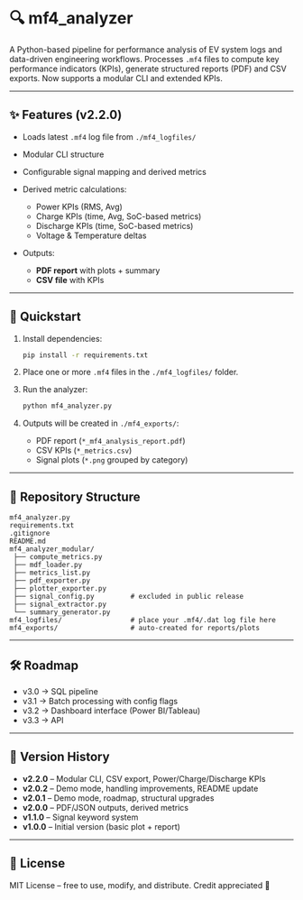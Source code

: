 # 🔍 mf4\_analyzer

A Python-based pipeline for performance analysis of EV system logs and data-driven engineering workflows.
Processes `.mf4` files to compute key performance indicators (KPIs), generate structured reports (PDF) and CSV exports.
Now supports a modular CLI and extended KPIs.

---

## ✨ Features (v2.2.0)

* Loads latest `.mf4` log file from `./mf4_logfiles/`
* Modular CLI structure
* Configurable signal mapping and derived metrics
* Derived metric calculations:

  * Power KPIs (RMS, Avg)
  * Charge KPIs (time, Avg, SoC-based metrics)
  * Discharge KPIs (time, SoC-based metrics)
  * Voltage & Temperature deltas
* Outputs:

  * **PDF report** with plots + summary
  * **CSV file** with KPIs

---

## 🚀 Quickstart

1. Install dependencies:

   ```bash
   pip install -r requirements.txt
   ```

2. Place one or more `.mf4` files in the `./mf4_logfiles/` folder.

3. Run the analyzer:

   ```bash
   python mf4_analyzer.py
   ```

4. Outputs will be created in `./mf4_exports/`:

   * PDF report (`*_mf4_analysis_report.pdf`)
   * CSV KPIs (`*_metrics.csv`)
   * Signal plots (`*.png` grouped by category)

---

## 📁 Repository Structure

```plaintext
mf4_analyzer.py
requirements.txt
.gitignore
README.md
mf4_analyzer_modular/
 ├── compute_metrics.py
 ├── mdf_loader.py
 ├── metrics_list.py
 ├── pdf_exporter.py
 ├── plotter_exporter.py
 ├── signal_config.py         # excluded in public release
 ├── signal_extractor.py
 └── summary_generator.py
mf4_logfiles/                 # place your .mf4/.dat log file here
mf4_exports/                  # auto-created for reports/plots
```

---

## 🛠️ Roadmap

* v3.0 → SQL pipeline
* v3.1 → Batch processing with config flags
* v3.2 → Dashboard interface (Power BI/Tableau)
* v3.3 → API

---

## 📘 Version History

* **v2.2.0** – Modular CLI, CSV export, Power/Charge/Discharge KPIs
* **v2.0.2** – Demo mode, handling improvements, README update
* **v2.0.1** – Demo mode, roadmap, structural upgrades
* **v2.0.0** – PDF/JSON outputs, derived metrics
* **v1.1.0** – Signal keyword system
* **v1.0.0** – Initial version (basic plot + report)

---

## 📜 License

MIT License – free to use, modify, and distribute. Credit appreciated 🙌
